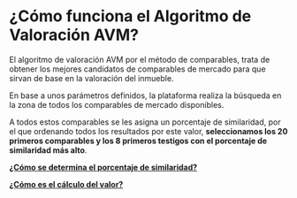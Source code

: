 # ¿Cómo funciona el Algoritmo de Valoración AVM?

El algoritmo de valoración AVM por el método de comparables, trata de obtener los mejores candidatos de comparables de mercado para que sirvan de base en la valoración del inmueble.

En base a unos parámetros definidos, la plataforma realiza la búsqueda en la zona de todos los comparables de mercado disponibles. 

A todos estos comparables se les asigna un porcentaje de similaridad, por el que ordenando todos los resultados por este valor, **seleccionamos los 20 primeros comparables y los 8 primeros testigos con el porcentaje de similaridad más alto**.

[**¿Cómo se determina el porcentaje de similaridad?**](/Faqs/#%C2%BFcomo-se-determina-el-porcentaje-de-similaridad)

[**¿Cómo es el cálculo del valor?**](/Faqs/#%C2%BFcomo-es-el-calculo-del-valor)
